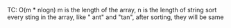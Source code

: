 TC: O(m * nlogn)  m is the length of the array, n is the length of string
sort every sting in the array, like " ant" and "tan", after sorting, they will be same